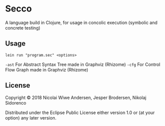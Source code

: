 # Secco

A language build in Clojure, for usage in concolic execution (symbolic and concrete testing)

## Usage
```lein run "program.sec" <options>```

```-ast``` For Abstract Syntax Tree made in Graphviz (Rhizome)
```-cfg``` For Control Flow Graph made in Graphviz (Rhizome)


## License

Copyright © 2018 Nicolai Wiwe Andersen, Jesper Brodersen, Nikolaj Sidorenco

Distributed under the Eclipse Public License either version 1.0 or (at
your option) any later version.
